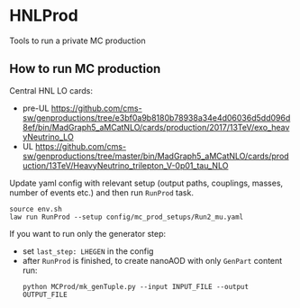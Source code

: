 # HNLProd
Tools to run a private MC production

## How to run MC production

Central HNL LO cards:
- pre-UL https://github.com/cms-sw/genproductions/tree/e3bf0a9b8180b78938a34e4d06036d5dd096d8ef/bin/MadGraph5_aMCatNLO/cards/production/2017/13TeV/exo_heavyNeutrino_LO
- UL https://github.com/cms-sw/genproductions/tree/master/bin/MadGraph5_aMCatNLO/cards/production/13TeV/HeavyNeutrino_trilepton_V-0p01_tau_NLO

Update yaml config with relevant setup (output paths, couplings, masses, number of events etc.) and then run `RunProd` task.
```shell
source env.sh
law run RunProd --setup config/mc_prod_setups/Run2_mu.yaml
```

If you want to run only the generator step:
- set `last_step: LHEGEN` in the config
- after `RunProd` is finished, to create nanoAOD with only `GenPart` content run:
  ```shell
  python MCProd/mk_genTuple.py --input INPUT_FILE --output OUTPUT_FILE
  ```